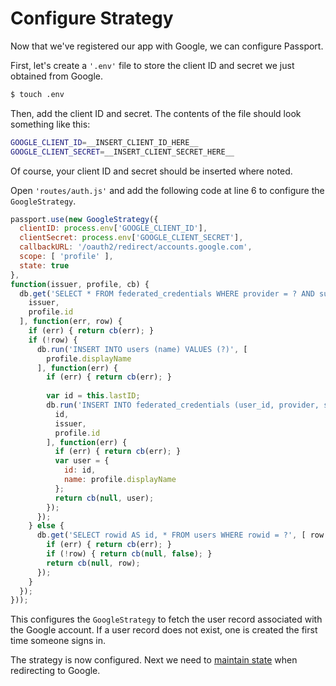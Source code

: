 # Configure Strategy

Now that we've registered our app with Google, we can configure Passport.

First, let's create a `'.env'` file to store the client ID and secret we just
obtained from Google.

```sh
$ touch .env
```

Then, add the client ID and secret.  The contents of the file should look
something like this:

```sh
GOOGLE_CLIENT_ID=__INSERT_CLIENT_ID_HERE__
GOOGLE_CLIENT_SECRET=__INSERT_CLIENT_SECRET_HERE__
```

Of course, your client ID and secret should be inserted where noted.

Open `'routes/auth.js'` and add the following code at line 6 to configure the
`GoogleStrategy`.

```js
passport.use(new GoogleStrategy({
  clientID: process.env['GOOGLE_CLIENT_ID'],
  clientSecret: process.env['GOOGLE_CLIENT_SECRET'],
  callbackURL: '/oauth2/redirect/accounts.google.com',
  scope: [ 'profile' ],
  state: true
},
function(issuer, profile, cb) {
  db.get('SELECT * FROM federated_credentials WHERE provider = ? AND subject = ?', [
    issuer,
    profile.id
  ], function(err, row) {
    if (err) { return cb(err); }
    if (!row) {
      db.run('INSERT INTO users (name) VALUES (?)', [
        profile.displayName
      ], function(err) {
        if (err) { return cb(err); }
        
        var id = this.lastID;
        db.run('INSERT INTO federated_credentials (user_id, provider, subject) VALUES (?, ?, ?)', [
          id,
          issuer,
          profile.id
        ], function(err) {
          if (err) { return cb(err); }
          var user = {
            id: id,
            name: profile.displayName
          };
          return cb(null, user);
        });
      });
    } else {
      db.get('SELECT rowid AS id, * FROM users WHERE rowid = ?', [ row.user_id ], function(err, row) {
        if (err) { return cb(err); }
        if (!row) { return cb(null, false); }
        return cb(null, row);
      });
    }
  });
}));
```

This configures the `GoogleStrategy` to fetch the user record associated with
the Google account.  If a user record does not exist, one is created the first
time someone signs in.

The strategy is now configured.  Next we need to [maintain state](../state/)
when redirecting to Google.
